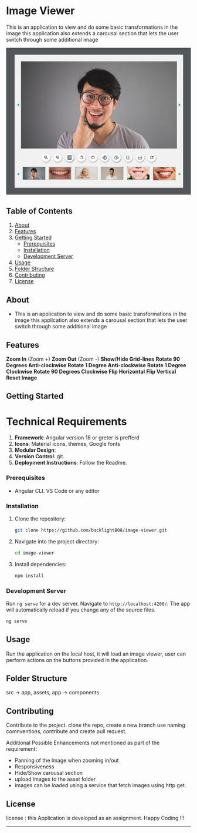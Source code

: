 
# Image Viewer

This is an application to view and do some basic transformations in the image
this application also extends a carousal section that lets the user switch through some additional image

![App UI](https://github.com/backlight808/image-viewer/blob/main/src/app.png)


## Table of Contents

1. [About](#about)
2. [Features](#features)
3. [Getting Started](#getting-started)
   - [Prerequisites](#prerequisites)
   - [Installation](#installation)
   - [Development Server](#development-server)
4. [Usage](#usage)
5. [Folder Structure](#folder-structure)
6. [Contributing](#contributing)
7. [License](#license)

## About

- This is an application to view and do some basic transformations in the image this application also extends a carousal section that lets the user switch through some additional image

## Features

 **Zoom In** (Zoom +)
 **Zoom Out** (Zoom -)
 **Show/Hide Grid-lines**
 **Rotate 90 Degrees Anti-clockwise**
 **Rotate 1 Degree Anti-clockwise**
 **Rotate 1 Degree Clockwise**
 **Rotate 90 Degrees Clockwise**
 **Flip Horizontal**
 **Flip Vertical**
 **Reset Image**

## Getting Started

# Technical Requirements
1. **Framework**:  Angular version 18 or greter is prefferd
2. **Icons**: Material icons, themes,  Google fonts  
3. **Modular Design**:  
4. **Version Control**: git.
5. **Deployment Instructions**: Follow the Readme.

### Prerequisites

- Angular CLI. VS Code or any editor

### Installation

1. Clone the repository:
   ```bash
   git clone https://github.com/backlight808/image-viewer.git
   ```

2. Navigate into the project directory:
   ```bash
   cd image-viewer
   ```

3. Install dependencies:
   ```bash
   npm install
   ```

### Development Server

Run `ng serve` for a dev server. Navigate to `http://localhost:4200/`. The app will automatically reload if you change any of the source files.

```bash
ng serve
```

## Usage

 Run the application on the local host, it will load an image viewer, user can perform actions on the buttons provided in the application.

## Folder Structure

src -> app, assets, 
app -> components

## Contributing

 Contribute to the project. clone the repo, create a new branch use naming comnventions, contribute and create pull request.

Additional Possible Enhancements not mentioned as part of the requirement:

- Panning of the Image when zooming in/out
- Responsiveness
- Hide/Show carousal section
- upload images to the asset folder
- images can be loaded using a service that fetch images using http get.



## License

 license : this Application is developed as an assignment.
 Happy Coding !!!

--- 


